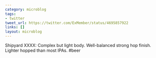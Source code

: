 ```yaml
---
category: microblog
tags:
- twitter
tweet_url: https://twitter.com/ExMember/status/4695857922
links: []
layout: microblog
---
```

Shipyard XXXX: Complex but light body. Well-balanced strong hop finish. Lighter hopped than most IPAs. #beer
